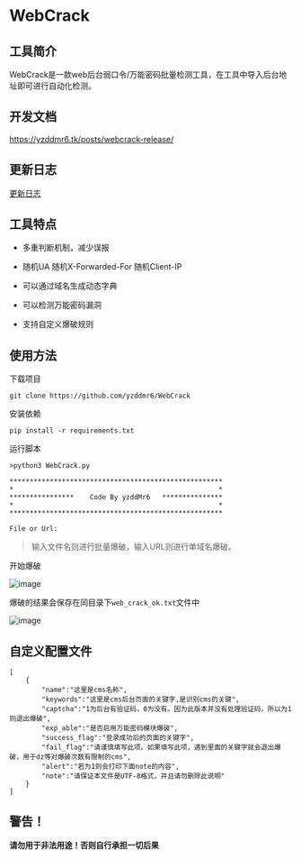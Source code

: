 # WebCrack

## 工具简介

WebCrack是一款web后台弱口令/万能密码批量检测工具，在工具中导入后台地址即可进行自动化检测。


## 开发文档

https://yzddmr6.tk/posts/webcrack-release/

## 更新日志

[更新日志](changelog.md)

## 工具特点

* 多重判断机制，减少误报

* 随机UA 随机X-Forwarded-For 随机Client-IP

* 可以通过域名生成动态字典

* 可以检测万能密码漏洞

* 支持自定义爆破规则


## 使用方法

下载项目
```
git clone https://github.com/yzddmr6/WebCrack
```

安装依赖
```
pip install -r requirements.txt
```

运行脚本
```
>python3 WebCrack.py

*****************************************************
*                                                   *
****************    Code By yzddMr6   ***************
*                                                   *
*****************************************************

File or Url:

```

>输入文件名则进行批量爆破，输入URL则进行单域名爆破。

开始爆破

![image](https://user-images.githubusercontent.com/46088090/75211227-50401080-57be-11ea-903b-61ef6c5353c9.png)


爆破的结果会保存在同目录下`web_crack_ok.txt`文件中

![image](https://user-images.githubusercontent.com/46088090/64511693-6a248e80-d317-11e9-9d0c-6114cb194d37.png)


## 自定义配置文件

```
[
    {
        "name":"这里是cms名称",
        "keywords":"这里是cms后台页面的关键字,是识别cms的关键",
        "captcha":"1为后台有验证码，0为没有。因为此版本并没有处理验证码，所以为1则退出爆破",
        "exp_able":"是否启用万能密码模块爆破",
        "success_flag":"登录成功后的页面的关键字",
        "fail_flag":"请谨慎填写此项。如果填写此项，遇到里面的关键字就会退出爆破，用于dz等对爆破次数有限制的cms",
        "alert":"若为1则会打印下面note的内容",
        "note":"请保证本文件是UTF-8格式，并且请勿删除此说明"
    }
]
```

## 警告！

**请勿用于非法用途！否则自行承担一切后果**





